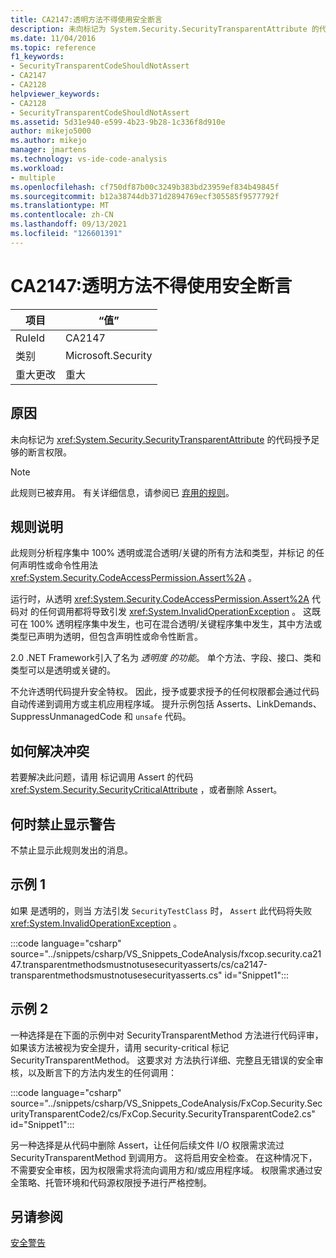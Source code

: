 ```yaml
---
title: CA2147:透明方法不得使用安全断言
description: 未向标记为 System.Security.SecurityTransparentAttribute 的代码授予足够的断言权限。
ms.date: 11/04/2016
ms.topic: reference
f1_keywords:
- SecurityTransparentCodeShouldNotAssert
- CA2147
- CA2128
helpviewer_keywords:
- CA2128
- SecurityTransparentCodeShouldNotAssert
ms.assetid: 5d31e940-e599-4b23-9b28-1c336f8d910e
author: mikejo5000
ms.author: mikejo
manager: jmartens
ms.technology: vs-ide-code-analysis
ms.workload:
- multiple
ms.openlocfilehash: cf750df87b00c3249b383bd23959ef834b49845f
ms.sourcegitcommit: b12a38744db371d2894769ecf305585f9577792f
ms.translationtype: MT
ms.contentlocale: zh-CN
ms.lasthandoff: 09/13/2021
ms.locfileid: "126601391"
---
```

# <a name="ca2147-transparent-methods-may-not-use-security-asserts"></a>CA2147:透明方法不得使用安全断言

|项目|“值”|
|-|-|
|RuleId|CA2147|
|类别|Microsoft.Security|
|重大更改|重大|

## <a name="cause"></a>原因
未向标记为 <xref:System.Security.SecurityTransparentAttribute> 的代码授予足够的断言权限。

> [!NOTE]
> 此规则已被弃用。 有关详细信息，请参阅已 [弃用的规则](fxcop-unported-deprecated-rules.md)。

## <a name="rule-description"></a>规则说明
此规则分析程序集中 100% 透明或混合透明/关键的所有方法和类型，并标记 的任何声明性或命令性用法 <xref:System.Security.CodeAccessPermission.Assert%2A> 。

运行时，从透明 <xref:System.Security.CodeAccessPermission.Assert%2A> 代码对 的任何调用都将导致引发 <xref:System.InvalidOperationException> 。 这既可在 100% 透明程序集中发生，也可在混合透明/关键程序集中发生，其中方法或类型已声明为透明，但包含声明性或命令性断言。

2.0 .NET Framework引入了名为 *透明度 的功能*。 单个方法、字段、接口、类和类型可以是透明或关键的。

不允许透明代码提升安全特权。 因此，授予或要求授予的任何权限都会通过代码自动传递到调用方或主机应用程序域。 提升示例包括 Asserts、LinkDemands、SuppressUnmanagedCode 和 `unsafe` 代码。

## <a name="how-to-fix-violations"></a>如何解决冲突
若要解决此问题，请用 标记调用 Assert 的代码 <xref:System.Security.SecurityCriticalAttribute> ，或者删除 Assert。

## <a name="when-to-suppress-warnings"></a>何时禁止显示警告
不禁止显示此规则发出的消息。

## <a name="example-1"></a>示例 1
如果 是透明的，则当 方法引发 `SecurityTestClass` 时， `Assert` 此代码将失败 <xref:System.InvalidOperationException> 。

:::code language="csharp" source="../snippets/csharp/VS_Snippets_CodeAnalysis/fxcop.security.ca2147.transparentmethodsmustnotusesecurityasserts/cs/ca2147-transparentmethodsmustnotusesecurityasserts.cs" id="Snippet1":::

## <a name="example-2"></a>示例 2
一种选择是在下面的示例中对 SecurityTransparentMethod 方法进行代码评审，如果该方法被视为安全提升，请用 security-critical 标记 SecurityTransparentMethod。 这要求对 方法执行详细、完整且无错误的安全审核，以及断言下的方法内发生的任何调用：

:::code language="csharp" source="../snippets/csharp/VS_Snippets_CodeAnalysis/FxCop.Security.SecurityTransparentCode2/cs/FxCop.Security.SecurityTransparentCode2.cs" id="Snippet1":::

另一种选择是从代码中删除 Assert，让任何后续文件 I/O 权限需求流过 SecurityTransparentMethod 到调用方。 这将启用安全检查。 在这种情况下，不需要安全审核，因为权限需求将流向调用方和/或应用程序域。 权限需求通过安全策略、托管环境和代码源权限授予进行严格控制。

## <a name="see-also"></a>另请参阅
[安全警告](/dotnet/fundamentals/code-analysis/quality-rules/security-warnings)
